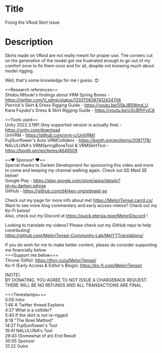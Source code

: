 # Title
Fixing the VRoid Skirt Issue<br>

# Description
Skirts made on VRoid are not really meant for proper use. The corners cut on the generation of the model got me frustrated enough to go out of my comfort zone to fix them once and for all, despite not knowing much about model rigging.<br>

Well, that's some knowledge for me I guess. 😊<br>

==Research references==<br>
Shidou Mitsuki's findings about VRM Spring Bones - https://twitter.com/V_sdmk/status/1333708367412424706<br>
Pierrick's Skirt & Dress Rigging Guide - https://youtu.be/55bJB5Wmd_U<br>
Kana Fuyuko's Dress & Skirt Rigging Guide - https://youtu.be/cGcBfhYyjC8<br>

==Tools used==<br>
Unity 2022.3.19f1 (Any supported version is actually fine) - https://unity.com/download<br>
UniVRM - https://github.com/vrm-c/UniVRM/<br>
FujiSunflower's Auto VRMColliders - https://booth.pm/en/items/2087178/<br>
NALULUNA's VRMSpringBoneTool & VRMSkirtTool - https://booth.pm/en/items/4649509<br>

==❤️ Sponsor! ❤️==<br>
Special thanks to Darken Development for sponsoring this video and more to come and keeping my channel walking again. Check out SD Maid SE below!<br>
Google Play - https://play.google.com/store/apps/details?id=eu.darken.sdmse<br>
GitHub - https://github.com/d4rken-org/sdmaid-se<br>

Check out my page for more info about me! https://MeloriTensei.carrd.co/<br>
Want to see more blog commentary and early access videos? Check out my Ko-Fi below!<br>
Also, check out my Discord at https://quick.etersia.moe/MeloriDiscord !<br>

Looking to translate my videos? Please check out my GitHub repo to help contributing!<br>
https://github.com/MeloriTensei-Community-Lab/MelYTTranslations/<br>

If you do wish for me to make better content, please do consider supporting me financially below.<br>
===Support me below===<br>
Throne (Gifts): https://thrn.co/u/MeloriTensei/<br>
Ko-fi (Early Access & Editor's Blogs): https://ko-fi.com/MeloriTensei/<br>

[NOTE]<br>
BY DONATING, YOU AGREE TO NOT ISSUE A CHARGEBACK REQUEST. THERE WILL BE NO REFUNDS AND ALL TRANSACTIONS ARE FINAL.<br>

===Timestamps===<br>
0:00 Intro<br>
1:46 A Twitter thread Explains<br>
4:27 What is a collider?<br>
5:40 If the skirt is not re-rigged<br>
8:18 "The Bowl Method"<br>
14:27 FujiSunflower's Tool<br>
19:41 NALULUNA's Tool<br>
 29:43 (Somewhat of an) End Result<br>
 30:05 Sponsor<br>
31:22 Outro<br>